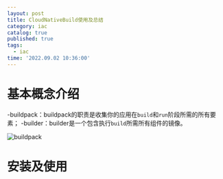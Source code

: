 ```yaml
---
layout: post
title: CloudNativeBuild使用及总结
category: iac
catalog: true
published: true
tags:
  - iac
time: '2022.09.02 10:36:00'
---
```

# 基本概念介绍
-buildpack：buildpack的职责是收集你的应用在`build`和`run`阶段所需的所有要素；
-builder：builder是一个包含执行`build`所需所有组件的镜像。

![buildpack](https://d2908q01vomqb2.cloudfront.net/fe2ef495a1152561572949784c16bf23abb28057/2021/09/16/Buildpacks_img1.jpg)

# 安装及使用
